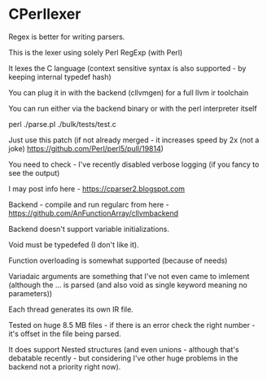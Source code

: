 ﻿# CPerllexer

Regex is better for writing parsers.

This is the lexer using solely Perl RegExp (with Perl)

It lexes the C language (context sensitive syntax is also supported - by keeping internal typedef hash)

You can plug it in with the backend (cllvmgen) for a full llvm ir toolchain

You can run either via the backend binary or with the perl interpreter itself

perl ./parse.pl ./bulk/tests/test.c

Just use this patch (if not already merged - it increases speed by 2x (not a joke) https://github.com/Perl/perl5/pull/19814)

You need to check - I've recently disabled verbose logging (if you fancy to see the output)

I may post info here - https://cparser2.blogspot.com


Backend - compile and run regularc from here - https://github.com/AnFunctionArray/cllvmbackend

Backend doesn't support variable initializations.

Void must be typedefed (I don't like it).

Function overloading is somewhat supported (because of needs)

Variadaic arguments are something that I've not even came to imlement (although the ... is parsed (and also void as single keyword meaning no parameters))

Each thread generates its own IR file.

Tested on huge 8.5 MB files - if there is an error check the right number - it's offset in the file being parsed. 

It does support Nested structures (and even unions - although that's debatable recently - but considering I've other huge problems in the backend not a priority right now).
